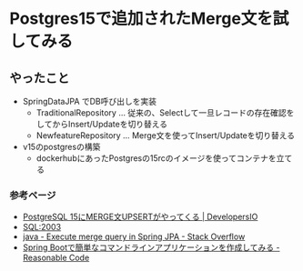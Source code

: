 # Postgres15で追加されたMerge文を試してみる

## やったこと
* SpringDataJPA でDB呼び出しを実装
  * TraditionalRepository … 従来の、Selectして一旦レコードの存在確認をしてからInsert/Updateを切り替える
  * NewfeatureRepository … Merge文を使ってInsert/Updateを切り替える
* v15のpostgresの構築
  * dockerhubにあったPostgresの15rcのイメージを使ってコンテナを立てる

### 参考ページ

 * [PostgreSQL 15にMERGE文UPSERTがやってくる | DevelopersIO](https://dev.classmethod.jp/articles/postgresql15-suppoerts-merge-syntax-upsert/)
 * [SQL:2003](https://en.wikipedia.org/wiki/SQL:2003#:~:text=the%20new%20MERGE%20statement)
 * [java - Execute merge query in Spring JPA - Stack Overflow](https://stackoverflow.com/questions/72655093/execute-merge-query-in-spring-jpa/72701417#72701417)
 * [Spring Bootで簡単なコマンドラインアプリケーションを作成してみる - Reasonable Code](https://reasonable-code.com/command-line-runner/)
